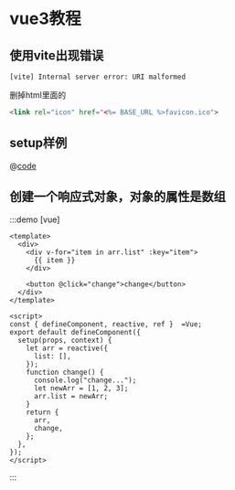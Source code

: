# vue3教程

## 使用vite出现错误

```text
[vite] Internal server error: URI malformed
```

删掉html里面的

```html
<link rel="icon" href="<%= BASE_URL %>favicon.ico">
```

## setup样例

<code-sample />

@[code](@/components/CodeSample.vue)

## 创建一个响应式对象，对象的属性是数组

:::demo [vue]

```vue
<template>
  <div>
    <div v-for="item in arr.list" :key="item">
      {{ item }}
    </div>

    <button @click="change">change</button>
  </div>
</template>

<script>
const { defineComponent, reactive, ref }  =Vue;
export default defineComponent({
  setup(props, context) {
    let arr = reactive({
      list: [],
    });
    function change() {
      console.log("change...");
      let newArr = [1, 2, 3];
      arr.list = newArr;
    }
    return {
      arr,
      change,
    };
  },
});
</script>

```

:::
